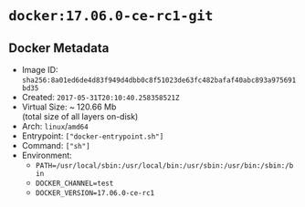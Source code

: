 # `docker:17.06.0-ce-rc1-git`

## Docker Metadata

- Image ID: `sha256:8a01ed6de4d83f949d4dbb0c8f51023de63fc482bafaf40abc893a975691bd35`
- Created: `2017-05-31T20:10:40.258358521Z`
- Virtual Size: ~ 120.66 Mb  
  (total size of all layers on-disk)
- Arch: `linux`/`amd64`
- Entrypoint: `["docker-entrypoint.sh"]`
- Command: `["sh"]`
- Environment:
  - `PATH=/usr/local/sbin:/usr/local/bin:/usr/sbin:/usr/bin:/sbin:/bin`
  - `DOCKER_CHANNEL=test`
  - `DOCKER_VERSION=17.06.0-ce-rc1`
